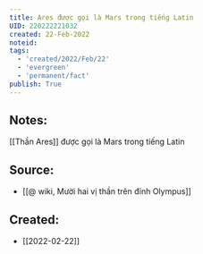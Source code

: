 ```yaml
---
title: Ares được gọi là Mars trong tiếng Latin
UID: 220222221032
created: 22-Feb-2022
noteid:
tags:
  - 'created/2022/Feb/22'
  - 'evergreen'
  - 'permanent/fact'
publish: True
---
```

## Notes:
[[Thần Ares]] được gọi là Mars trong tiếng Latin

## Source:
- [[@ wiki, Mười hai vị thần trên đỉnh Olympus]]





## Created:
- [[2022-02-22]]
